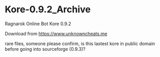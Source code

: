 # Kore-0.9.2_Archive
Ragnarok Online Bot Kore 0.9.2 

Download from https://www.unknowncheats.me

rare files, 
someone please confirm, is this lastest kore in public domain before going into sourceforge (0.9.3)?
